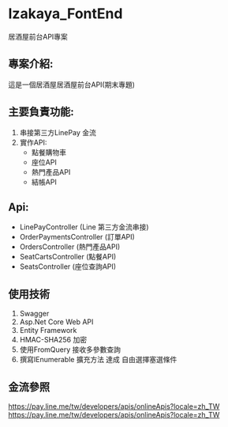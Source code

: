 # Izakaya_FontEnd
居酒屋前台API專案

## 專案介紹:
這是一個居酒屋居酒屋前台API(期末專題)

## 主要負責功能:
1. 串接第三方LinePay 金流
2. 實作API:
   - 點餐購物車
   - 座位API
   - 熱門產品API
   - 結帳API


## Api:
- LinePayController (Line 第三方金流串接)
- OrderPaymentsController (訂單API)
- OrdersController (熱門產品API)
- SeatCartsController  (點餐API)
- SeatsController (座位查詢API)

## 使用技術
1. Swagger
2. Asp.Net Core Web API
3. Entity Framework
4. HMAC-SHA256 加密
5. 使用FromQuery 接收多參數查詢
6. 撰寫IEnumerable 擴充方法 達成 自由選擇塞選條件


## 金流參照
https://pay.line.me/tw/developers/apis/onlineApis?locale=zh_TW <br>
https://pay.line.me/tw/developers/apis/onlineApis?locale=zh_TW

